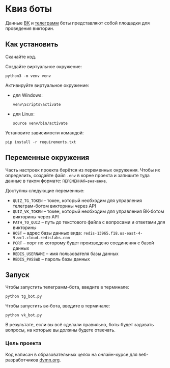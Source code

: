 # Квиз боты 

Данные [ВК](https://vk.ru/club219094613) и [телеграмм](https://t.me/intellectual_quiz_bot) боты представляют собой площадки для проведения викторин. 


## Как установить

Скачайте код.

Создайте виртуальное окружение:

```
python3 -m venv venv
```

Активируйте виртуальное окружение:

- для Windows:
    ```
    venv\Scripts\activate 
    ```
- для Linux:
    ```
    source venv/bin/activate 
    ```

Установите зависимости командой:

```
pip install -r requirements.txt
```

## Переменные окружения

Часть настроек проекта берётся из переменных окружения. Чтобы их определить,
создайте файл `.env` в корне проекта и запишите туда данные в таком
формате: `ПЕРЕМЕННАЯ=значение`.

Доступны следующие переменные:

- `QUIZ_TG_TOKEN` – токен, который необходим для управления телеграм-ботом викторины через API
- `QUIZ_VK_TOKEN` – токен, который необходим для управления ВК-ботом викторины через API
- `PATH_TO_QUIZ` – путь до текстового файла с вопросами и ответами для викторины
- `HOST` – адрес базы данных вида: `redis-13965.f18.us-east-4-9.wc1.cloud.redislabs.com`
- `PORT` – порт по которому будет произведено соединения с базой данных
- `REDIS_USERNAME` – имя пользователя базы данных
- `REDIS_PASSWD` – пароль базы данных


## Запуск

Чтобы запустить телеграмм-бота, введите в терминале:

```
python tg_bot.py 
```

Чтобы запустить вк-бота, введите в терминале:

```
python vk_bot.py 
```

В результате, если вы всё сделали правильно, боты будет задавать вопросы, 
на которые вы должны будете отвечать.

### Цель проекта

Код написан в образовательных целях на онлайн-курсе для
веб-разработчиков [dvmn.org](https://dvmn.org/).